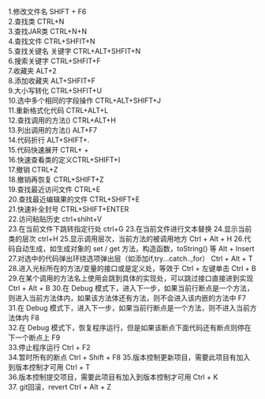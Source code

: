 1.修改文件名   SHIFT + F6  
2.查找类     CTRL+N  
3.查找JAR类  CTRL+N+N  
4.查找文件  CTRL+SHFIT+N  
5.查找关键名 关键字  CTRL+ALT+SHFIT+N  
6.搜索关键字    CTRL+SHFIT+F   
7.收藏夹   ALT+2  
8.添加收藏夹 ALT+SHFIT+F  
9.大小写转化   CTRL+SHFIT+U  
10.选中多个相同的字段操作  CTRL+ALT+SHIFT+J  
11.重新格式化代码   CTRL+ALT+L  
12.查找调用的方法()  CTRL+ALT+H  
13.列出调用的方法() ALT+F7  
14.代码折行     ALT+SHIFT+.  
15.代码快速展开  CTRL+ +  
16.快速查看类的定义CTRL+SHIFT+I  
17.撤销    CTRL+Z  
18.撤销再恢复  CTRL+SHIFT+Z  
19.查找最近访问文件  CTRL+E  
20.查找最近编辑果的文件 CTRL+SHIFT+E  
21.快速补全封号   CTRL+SHIFT+ENTER  
22.访问粘贴历史  ctrl+shiht+V  
23.在当前文件下跳转指定行处  ctrl+G
23.在当前文件进行文本替换
24.显示当前类的层次 ctrl+H
25.显示调用层次，当前方法的被调用地方  Ctrl + Alt + H
26.代码自动生成，如生成对象的 set / get 方法，构造函数，toString() 等  Alt + Insert
27.对选中的代码弹出环绕选项弹出层（如添加if,try...catch..,for）  Ctrl + Alt + T
28.进入光标所在的方法/变量的接口或是定义处，等效于 Ctrl + 左键单击  Ctrl + B
29.在某个调用的方法名上使用会跳到具体的实现处，可以跳过接口直接进到实现   Ctrl + Alt + B
30.在 Debug 模式下，进入下一步，如果当前行断点是一个方法，则进入当前方法体内，如果该方法体还有方法，则不会进入该内嵌的方法中   F7   
31.在 Debug 模式下，进入下一步，如果当前行断点是一个方法，则不进入当前方法体内       F8   
32.在 Debug 模式下，恢复程序运行，但是如果该断点下面代码还有断点则停在下一个断点上      F9   
33.停止程序运行      Ctrl + F2    
34.暂时所有的断点      Ctrl + Shift + F8 
35.版本控制更新项目，需要此项目有加入到版本控制才可用  Ctrl + T    
36.版本控制提交项目，需要此项目有加入到版本控制才可用   Ctrl + K    
37. git回滚，revert  Ctrl + Alt + Z




